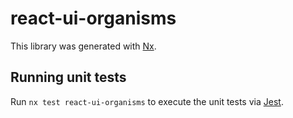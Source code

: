 # react-ui-organisms

This library was generated with [Nx](https://nx.dev).

## Running unit tests

Run `nx test react-ui-organisms` to execute the unit tests via [Jest](https://jestjs.io).
